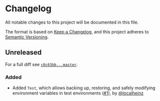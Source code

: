# Changelog

All notable changes to this project will be documented in this file.

The format is based on [Keep a Changelog](https://keepachangelog.com/en/1.0.0/), and this project adheres to [Semantic Versioning](https://semver.org/spec/v2.0.0.html).

## Unreleased

For a full diff see [`c0c63bb...master`][c0c63bb...master].

### Added

* Added `Test`, which allows backing up, restoring, and safely modifying environment variables in test environments ([#1]), by [@localheinz]

[c0c63bb...master]: https://github.com/ergebnis/environment-variables/compare/c0c63bb...master

[#1]: https://github.com/ergebnis/environment-variables/pull/1

[@localheinz]: https://github.com/localheinz
